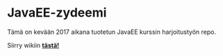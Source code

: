 # JavaEE-zydeemi

Tämä on kevään 2017 aikana tuotetun JavaEE kurssin harjoitustyön repo.

Siirry wikiin [**tästä!**](https://github.com/LauriKorte/JavaEE-zydeemi/wiki)
